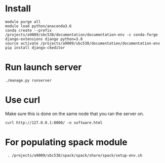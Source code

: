 # Install
```
module purge all
module load python/anaconda3.6
conda create --prefix /projects/a9009/sbc538/documentation/documentation-env -c conda-forge django-extensions django python=3.8
source activate /projects/a9009/sbc538/documentation/documentation-env
pip install django-ckeditor
```

# Run launch server
```
./manage.py runserver
```

# Use curl
Make sure this is done on the same node that you ran the server on.
```
curl http://127.0.0.1:8000/ -o software.html
```

# For populating spack module
```
 . /projects/a9009/sbc538/spack/spack/share/spack/setup-env.sh
```
